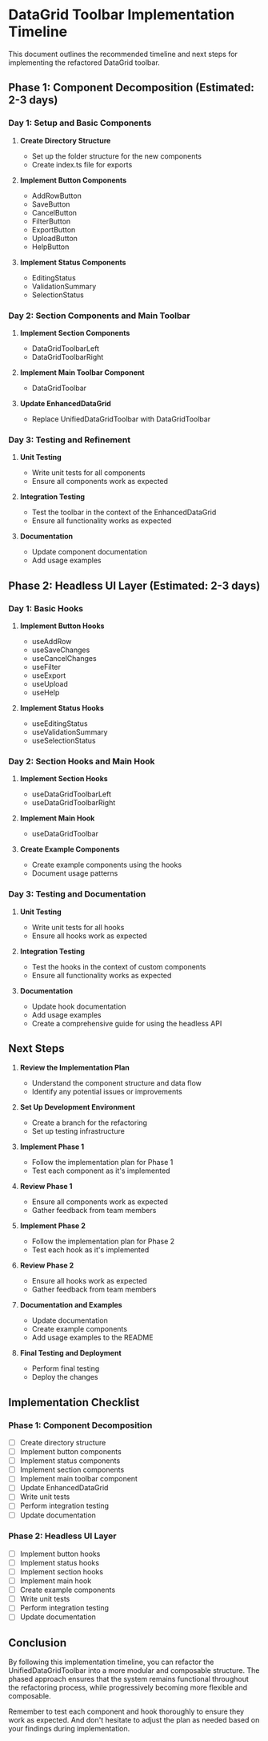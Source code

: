 # DataGrid Toolbar Implementation Timeline

This document outlines the recommended timeline and next steps for implementing the refactored DataGrid toolbar.

## Phase 1: Component Decomposition (Estimated: 2-3 days)

### Day 1: Setup and Basic Components

1. **Create Directory Structure**
   - Set up the folder structure for the new components
   - Create index.ts file for exports

2. **Implement Button Components**
   - AddRowButton
   - SaveButton
   - CancelButton
   - FilterButton
   - ExportButton
   - UploadButton
   - HelpButton

3. **Implement Status Components**
   - EditingStatus
   - ValidationSummary
   - SelectionStatus

### Day 2: Section Components and Main Toolbar

1. **Implement Section Components**
   - DataGridToolbarLeft
   - DataGridToolbarRight

2. **Implement Main Toolbar Component**
   - DataGridToolbar

3. **Update EnhancedDataGrid**
   - Replace UnifiedDataGridToolbar with DataGridToolbar

### Day 3: Testing and Refinement

1. **Unit Testing**
   - Write unit tests for all components
   - Ensure all components work as expected

2. **Integration Testing**
   - Test the toolbar in the context of the EnhancedDataGrid
   - Ensure all functionality works as expected

3. **Documentation**
   - Update component documentation
   - Add usage examples

## Phase 2: Headless UI Layer (Estimated: 2-3 days)

### Day 1: Basic Hooks

1. **Implement Button Hooks**
   - useAddRow
   - useSaveChanges
   - useCancelChanges
   - useFilter
   - useExport
   - useUpload
   - useHelp

2. **Implement Status Hooks**
   - useEditingStatus
   - useValidationSummary
   - useSelectionStatus

### Day 2: Section Hooks and Main Hook

1. **Implement Section Hooks**
   - useDataGridToolbarLeft
   - useDataGridToolbarRight

2. **Implement Main Hook**
   - useDataGridToolbar

3. **Create Example Components**
   - Create example components using the hooks
   - Document usage patterns

### Day 3: Testing and Documentation

1. **Unit Testing**
   - Write unit tests for all hooks
   - Ensure all hooks work as expected

2. **Integration Testing**
   - Test the hooks in the context of custom components
   - Ensure all functionality works as expected

3. **Documentation**
   - Update hook documentation
   - Add usage examples
   - Create a comprehensive guide for using the headless API

## Next Steps

1. **Review the Implementation Plan**
   - Understand the component structure and data flow
   - Identify any potential issues or improvements

2. **Set Up Development Environment**
   - Create a branch for the refactoring
   - Set up testing infrastructure

3. **Implement Phase 1**
   - Follow the implementation plan for Phase 1
   - Test each component as it's implemented

4. **Review Phase 1**
   - Ensure all components work as expected
   - Gather feedback from team members

5. **Implement Phase 2**
   - Follow the implementation plan for Phase 2
   - Test each hook as it's implemented

6. **Review Phase 2**
   - Ensure all hooks work as expected
   - Gather feedback from team members

7. **Documentation and Examples**
   - Update documentation
   - Create example components
   - Add usage examples to the README

8. **Final Testing and Deployment**
   - Perform final testing
   - Deploy the changes

## Implementation Checklist

### Phase 1: Component Decomposition

- [ ] Create directory structure
- [ ] Implement button components
- [ ] Implement status components
- [ ] Implement section components
- [ ] Implement main toolbar component
- [ ] Update EnhancedDataGrid
- [ ] Write unit tests
- [ ] Perform integration testing
- [ ] Update documentation

### Phase 2: Headless UI Layer

- [ ] Implement button hooks
- [ ] Implement status hooks
- [ ] Implement section hooks
- [ ] Implement main hook
- [ ] Create example components
- [ ] Write unit tests
- [ ] Perform integration testing
- [ ] Update documentation

## Conclusion

By following this implementation timeline, you can refactor the UnifiedDataGridToolbar into a more modular and composable structure. The phased approach ensures that the system remains functional throughout the refactoring process, while progressively becoming more flexible and composable.

Remember to test each component and hook thoroughly to ensure they work as expected. And don't hesitate to adjust the plan as needed based on your findings during implementation.